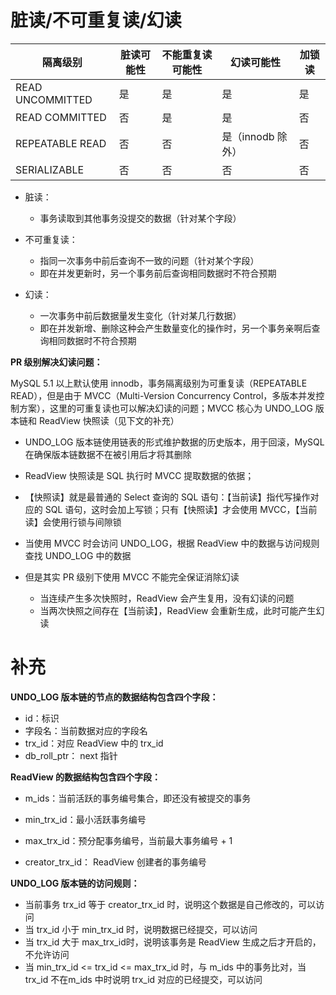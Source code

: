# 脏读/不可重复读/幻读

| 隔离级别         | 脏读可能性 | 不能重复读可能性 | 幻读可能性        | 加锁读 |
| ---------------- | ---------- | ---------------- | ----------------- | ------ |
| READ UNCOMMITTED | 是         | 是               | 是                | 是     |
| READ COMMITTED   | 否         | 是               | 是                | 否     |
| REPEATABLE READ  | 否         | 否               | 是（innodb 除外） | 否     |
| SERIALIZABLE     | 否         | 否               | 否                | 否     |

- 脏读：
  - 事务读取到其他事务没提交的数据（针对某个字段）

- 不可重复读：
  - 指同一次事务中前后查询不一致的问题（针对某个字段）
  - 即在并发更新时，另一个事务前后查询相同数据时不符合预期
- 幻读：
  - 一次事务中前后数据量发生变化（针对某几行数据） 
  - 即在并发新增、删除这种会产生数量变化的操作时，另一个事务亲啊后查询相同数据时不符合预期



**PR 级别解决幻读问题：**

MySQL 5.1 以上默认使用 innodb，事务隔离级别为可重复读（REPEATABLE READ），但是由于 MVCC（Multi-Version Concurrency Control，多版本并发控制方案），这里的可重复读也可以解决幻读的问题；MVCC 核心为 UNDO_LOG 版本链和 ReadView 快照读（见下文的补充）

- UNDO_LOG 版本链使用链表的形式维护数据的历史版本，用于回滚，MySQL 在确保版本链数据不在被引用后才将其删除
- ReadView 快照读是 SQL 执行时 MVCC 提取数据的依据；
- 【快照读】就是最普通的 Select 查询的 SQL 语句：【当前读】指代写操作对应的 SQL 语句，这时会加上写锁；只有【快照读】才会使用 MVCC，【当前读】会使用行锁与间隙锁
- 当使用 MVCC 时会访问 UNDO_LOG，根据 ReadView 中的数据与访问规则查找 UNDO_LOG 中的数据

- 但是其实 PR 级别下使用 MVCC 不能完全保证消除幻读
  - 当连续产生多次快照时，ReadView 会产生复用，没有幻读的问题
  - 当两次快照之间存在【当前读】，ReadView 会重新生成，此时可能产生幻读



# 补充

**UNDO_LOG 版本链的节点的数据结构包含四个字段：**

- id：标识
- 字段名：当前数据对应的字段名
- trx_id：对应 ReadView 中的 trx_id
- db_roll_ptr： next 指针



**ReadView 的数据结构包含四个字段：**

- m_ids：当前活跃的事务编号集合，即还没有被提交的事务
- min_trx_id：最小活跃事务编号

- max_trx_id：预分配事务编号，当前最大事务编号 + 1
- creator_trx_id： ReadView 创建者的事务编号



**UNDO_LOG 版本链的访问规则：**

- 当前事务 trx_id 等于 creator_trx_id 时，说明这个数据是自己修改的，可以访问
- 当 trx_id 小于 min_trx_id 时，说明数据已经提交，可以访问
- 当 trx_id 大于 max_trx_id时，说明该事务是 ReadView 生成之后才开启的，不允许访问
- 当 min_trx_id <=  trx_id <= max_trx_id 时，与 m_ids 中的事务比对，当 trx_id 不在m_ids 中时说明 trx_id 对应的已经提交，可以访问